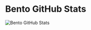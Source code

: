 # Bento GitHub Stats
![Bento GitHub Stats](https://firebasestorage.googleapis.com/v0/b/smartkaksha-fe32c.appspot.com/o/opbento2%2Fbento_1730481739080.png?alt=media&token=812e0eec-d1b3-4399-8e52-ba38c8a9c6f7)
